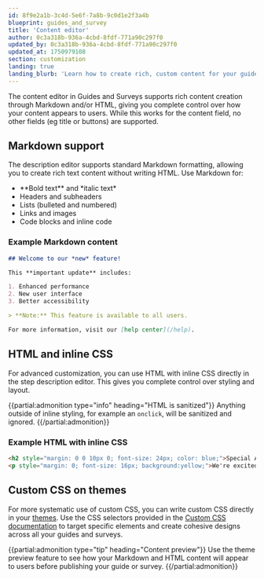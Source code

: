 ```yaml
---
id: 8f9e2a1b-3c4d-5e6f-7a8b-9c0d1e2f3a4b
blueprint: guides_and_survey
title: 'Content editor'
author: 0c3a318b-936a-4cbd-8fdf-771a90c297f0
updated_by: 0c3a318b-936a-4cbd-8fdf-771a90c297f0
updated_at: 1750979108
section: customization
landing: true
landing_blurb: 'Learn how to create rich, custom content for your guides and surveys using Markdown and HTML.'
---
```


The content editor in Guides and Surveys supports rich content creation through Markdown and/or HTML, giving you complete control over how your content appears to users. While this works for the content field, no other fields (eg title or buttons) are supported.

## Markdown support

The description editor supports standard Markdown formatting, allowing you to create rich text content without writing HTML. Use Markdown for:

- \*\*Bold text\*\* and \*italic text\*
- Headers and subheaders
- Lists (bulleted and numbered)
- Links and images
- Code blocks and inline code

### Example Markdown content

```markdown
## Welcome to our *new* feature!

This **important update** includes:

1. Enhanced performance
2. New user interface
3. Better accessibility

> **Note:** This feature is available to all users.

For more information, visit our [help center](/help).
```

## HTML and inline CSS

For advanced customization, you can use HTML with inline CSS directly in the step description editor. This gives you complete control over styling and layout.

{{partial:admonition type="info" heading="HTML is sanitized"}}
Anything outside of inline styling, for example an `onclick`, will be sanitized and ignored.
{{/partial:admonition}}

### Example HTML with inline CSS

```html
<h2 style="margin: 0 0 10px 0; font-size: 24px; color: blue;">Special Announcement</h2>
<p style="margin: 0; font-size: 16px; background:yellow;">We're excited to share this update with you!</p>
```

## Custom CSS on themes

For more systematic use of custom CSS, you can write custom CSS directly in your [themes](/docs/guides-and-surveys/themes#custom-css). Use the CSS selectors provided in the [Custom CSS documentation](/docs/guides-and-surveys/custom-css) to target specific elements and create cohesive designs across all your guides and surveys.

{{partial:admonition type="tip" heading="Content preview"}}
Use the theme preview feature to see how your Markdown and HTML content will appear to users before publishing your guide or survey.
{{/partial:admonition}}
